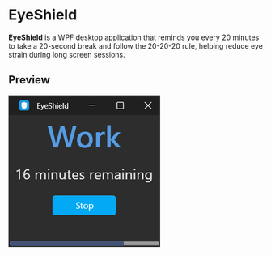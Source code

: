 # EyeShield

**EyeShield** is a WPF desktop application that reminds you every 20 minutes to take a 20-second break and follow the 20-20-20 rule, helping reduce eye strain during long screen sessions.

## Preview

![Screenshot](https://github.com/zoltanvi/EyeShield/blob/master/Images/image01.png)
